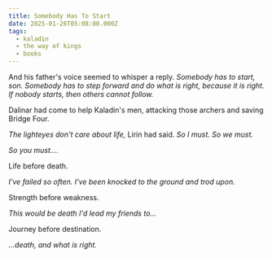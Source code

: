 ```yaml
---
title: Somebody Has To Start
date: 2025-01-26T05:08:00.000Z
tags:
  - kaladin
  - the way of kings
  - books
---
```

And his father's voice seemed to whisper a reply. *Somebody has to start, son. Somebody has to step forward and do what is right, because it is right. If nobody starts, then others cannot follow.*

Dalinar had come to help Kaladin's men, attacking those archers and saving Bridge Four.

*The lighteyes don't care about life,* Lirin had said. *So I must. So we must.*

*So you must....*

Life before death.

*I've failed so often. I've been knocked to the ground and trod upon.*

Strength before weakness.

*This would be death I'd lead my friends to...*

Journey before destination.

*...death, and what is right.*
